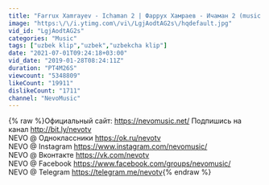 ```yaml
---
title: "Farrux Xamrayev - Ichaman 2 | Фаррух Хамраев - Ичаман 2 (music version)"
image: "https:\/\/i.ytimg.com\/vi\/LgjAodtAG2s\/hqdefault.jpg"
vid_id: "LgjAodtAG2s"
categories: "Music"
tags: ["uzbek klip","uzbek","uzbekcha klip"]
date: "2021-07-01T09:24:18+03:00"
vid_date: "2019-01-28T08:24:11Z"
duration: "PT4M26S"
viewcount: "5348809"
likeCount: "19911"
dislikeCount: "1711"
channel: "NevoMusic"
---
```

{% raw %}Официальный сайт: <a rel="nofollow" target="blank" href="https://nevomusic.net/">https://nevomusic.net/</a> Подпишись на канал <a rel="nofollow" target="blank" href="http://bit.ly/nevotv">http://bit.ly/nevotv</a><br />NEVO @ Одноклассники <a rel="nofollow" target="blank" href="https://ok.ru/nevotv">https://ok.ru/nevotv</a><br />NEVO @ Instagram <a rel="nofollow" target="blank" href="https://www.instagram.com/nevomusic/">https://www.instagram.com/nevomusic/</a><br />NEVO @ Вконтакте <a rel="nofollow" target="blank" href="https://vk.com/nevotv">https://vk.com/nevotv</a><br />NEVO @ Facebook <a rel="nofollow" target="blank" href="https://www.facebook.com/groups/nevomusic/">https://www.facebook.com/groups/nevomusic/</a><br />NEVO @ Telegram <a rel="nofollow" target="blank" href="https://telegram.me/nevotv">https://telegram.me/nevotv</a>{% endraw %}
